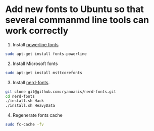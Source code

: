 # Add new fonts to Ubuntu so that several commanmd line tools can work correctly
1. Install [powerline fonts](https://github.com/powerline/fonts)
```bash
sudo apt-get install fonts-powerline
```
2. Install Microsoft fonts
```bash
sudo apt-get install msttcorefonts
```
3. Install [nerd-fonts](https://github.com/ryanoasis/nerd-fonts).
```bash
git clone git@github.com:ryanoasis/nerd-fonts.git
cd nerd-fonts
./install.sh Hack
./install.sh HeavyData
```
4. Regenerate fonts cache
```bash
sudo fc-cache -fv
```
